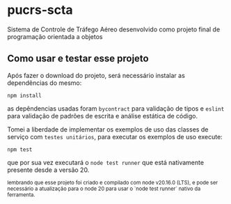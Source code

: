 # pucrs-scta
Sistema de Controle de Tráfego Aéreo desenvolvido como projeto final de programação orientada a objetos


## Como usar e testar esse projeto

Após fazer o download do projeto, será necessário instalar as dependências do mesmo:

`npm install`

as depêndencias usadas foram `bycontract` para validação de tipos e `eslint` para validação de padrões de escrita e análise estática de código.

Tomei a liberdade de implementar os exemplos de uso das classes de serviço com `testes unitários`, para executar os exemplos de uso execute: 

```npm test```

que por sua vez executará o `node test runner` que está nativamente presente desde a versão 20.

<small>
lembrando que esse projeto foi criado e compilado com node v20.16.0 (LTS), e pode ser necessário a atualização para o node 20 para usar o `node test runner` nativo da ferramenta.
</small>